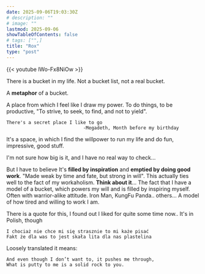 ```yaml
---
date: 2025-09-06T19:03:30Z
# description: ""
# image: ""
lastmod: 2025-09-06
showTableOfContents: false
# tags: ["",]
title: "Rox"
type: "post"
---
```


{{< youtube lWo-Fx8NiOw >}}

There is a bucket in my life. Not a bucket list, not a real bucket. 

A **metaphor** of a bucket. 

A place from which I feel like I draw my power. To do things, to be productive, "To strive, to seek, to find, and not to yield".

```
There's a secret place I like to go
                            -Megadeth, Month before my birthday
```


It's a space, in which I find the willpower to run my life and do fun, impressive, good stuff. 

I'm not sure how big is it, and I have no real way to check... 

But I have to believe It's **filled by inspiration** and **emptied by doing good work**. "Made weak by time and fate, but strong in will".  This actually ties well to the fact of my workaholism. **Think about it**... The fact that I have a model of a bucket, which powers my will and is filled by inspiring myself. Often with warrior-alike attitude. Iron Man, KungFu Panda.. others... A model of how tired and willing to work I am.

There is a quote for this, I found out I liked for quite some time now.. It's in Polish, though

```
I chociaż nie chce mi się strasznie to mi każe pisać
Fakt że dla was to jest skała lita dla nas plastelina
```

Loosely translated it means:

```
And even though I don’t want to, it pushes me through,
What is putty to me is a solid rock to you.
``` 

